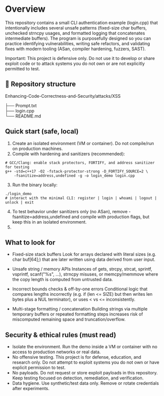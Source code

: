 # Overview
This repository contains a small CLI authentication example (login.cpp) that intentionally includes several unsafe patterns (fixed-size char buffers, unchecked strncpy usages, and formatted logging that concatenates intermediate buffers). The program is purposefully designed so you can practice identifying vulnerabilities, writing safe refactors, and validating fixes with modern tooling (ASan, compiler hardening, fuzzers, SAST).

Important: This project is defensive only. Do not use it to develop or share exploit code or to attack systems you do not own or are not explicitly permitted to test.

## 📁 Repository structure
Enhancing-Code-Correctness-and-Security/attacks/XSS

├── Prompt.txt <br>
├── login.cpp  <br>
└── README.md        

## Quick start (safe, local)

1) Create an isolated environment (VM or container). Do not compile/run on production machines.
2) Compile with hardening and sanitizers (recommended):
```
# GCC/Clang: enable stack protectors, FORTIFY, and address sanitizer for testing
g++ -std=c++17 -O2 -fstack-protector-strong -D_FORTIFY_SOURCE=2 \
    -fsanitize=address,undefined -g -o login_demo login.cpp
```
3) Run the binary locally:
```
./login_demo
# interact with the minimal CLI: register | login | whoami | logout | unlock | exit

```
4) To test behavior under sanitizers only (no ASan), remove -fsanitize=address,undefined and compile with production flags, but keep this in an isolated environment.
5) 
## What to look for
- Fixed-size stack buffers
Look for arrays declared with literal sizes (e.g. char buf[64];) that are later written using data derived from user input.

- Unsafe string / memory APIs
Instances of gets, strcpy, strcat, sprintf, vsprintf, scanf("%s", ...), strncpy misuses, or memcpy/memmove where the copy length is computed from untrusted data.

- Incorrect bounds checks & off-by-one errors
Conditional logic that compares lengths incorrectly (e.g. if (len <= SIZE) but then writes len bytes plus a NUL terminator), or uses < vs <= inconsistently.

- Multi-stage formatting / concatenation
Building strings via multiple temporary buffers or repeated formatting steps increases risk of miscomputed remaining space and truncation/overflow.
## Security & ethical rules (must read)
- Isolate the environment. Run the demo inside a VM or container with no access to production networks or real data.
- No offensive testing. This project is for defense, education, and research only. Do not attempt to exploit systems you do not own or have explicit permission to test.
- No payloads. Do not request or store exploit payloads in this repository. Keep testing focused on detection, remediation, and verification.
- Data hygiene. Use synthetic/test data only. Remove or rotate credentials after experiments.



